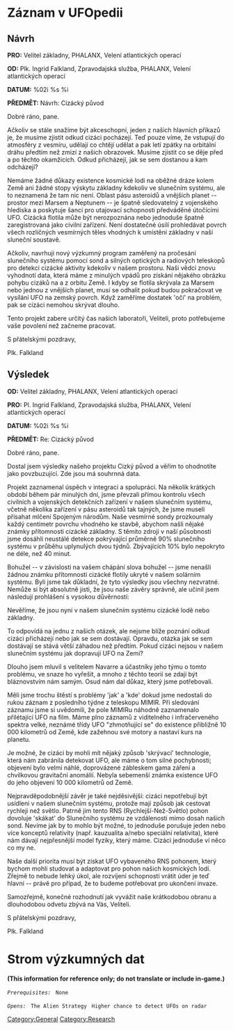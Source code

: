 # Záznam v UFOpedii

## Návrh

**PRO:** Velitel základny, PHALANX, Velení atlantických operací

**OD:** Plk. Ingrid Falkland, Zpravodajská služba, PHALANX, Velení
atlantických operací

**DATUM:** %02i %s %i

**PŘEDMĚT:** Návrh: Cizácký původ

Dobré ráno, pane.

Ačkoliv se stále snažíme být akceschopní, jeden z našich hlavních
příkazů je, že musíme zjistit odkud cizáci pocházejí. Teď pouze víme, že
vstupují do atmosféry z vesmíru, udělají co chtějí udělat a pak letí
zpátky na orbitální dráhu předtím než zmizí z našich obrazovek. Musíme
zjistit co se děje před a po těchto okamžicích. Odkud přicházejí, jak se
sem dostanou a kam odcházejí?

Nemáme žádné důkazy existence kosmické lodi na oběžné dráze kolem Země
ani žádné stopy výskytu základny kdekoliv ve slunečním systému, ale to
neznamená že tam nic není. Oblast pásu asteroidů a vnějších planet --
prostor mezi Marsem a Neptunem -- je špatně sledovatelný z vojenského
hlediska a poskytuje šanci pro utajovací schopnosti předváděné útočícími
UFO. Cizácká flotila může být nerozpoznána nebo jednoduše špatně
zaregistrovaná jako civilní zařízení. Není dostatečné úsilí prohledávat
povrch všech rozličných vesmírných těles vhodných k umístění základny v
naší sluneční soustavě.

Ačkoliv, navrhuji nový výzkumný program zaměřený na pročesání slunečního
systému pomocí sond a silných optických a radiových teleskopů pro
detekci cizácké aktivity kdekoliv v našem prostoru. Naši vědci znovu
vyhodnotí data, která máme z minulých vpádů pro získání nějakého obrázku
pohybu cizáků na a z orbitu Země. I kdyby se flotila skrývala za Marsem
nebo jednou z vnějších planet, musí se odhalit pokud budou pokračovat ve
vysílání UFO na zemský povrch. Když zaměříme dostatek 'očí' na problém,
pak se cizáci nemohou skrývat dlouho.

Tento projekt zabere určitý čas našich laboratoří, Veliteli, proto
potřebujeme vaše povolení než začneme pracovat.

S přátelskými pozdravy,

Plk. Falkland

## Výsledek

**OD:** Velitel základny, PHALANX, Velení atlantických operací

**PRO:** Pl. Ingrid Falkland, Zpravodajská služba, PHALANX, Velení
atlantických operací

**DATUM:** %02i %s %i

**PŘEDMĚT:** Re: Cizácký původ

Dobré ráno, pane.

Dostal jsem výsledky našeho projektu Cizký původ a věřím to ohodnotíte
jako povzbuzující. Zde jsou má souhrnná data.

Projekt zaznamenal úspěch v integraci a spolupráci. Na několik krátkých
období během pár minulých dní, jsme převzali přímou kontrolu všech
civilních a vojenských detekčních zařízení v našem slunečním systému,
včetně několika zařízení v pásu asteroidů tak tajných, že jsme museli
přísahat mlčení Spojeným národům. Naše vesmírné sondy prozkoumaly každý
centimetr povrchu vhodného ke stavbě, abychom našli nějaké známky
přítomnosti cizácké základny. S těmito zdroji v naší působnosti jsme
dosáhli neustálé detekce pokrývající průměrně 90% slunečního systému v
průběhu uplynulých dvou týdnů. Zbývajících 10% bylo nepokryto ne déle,
než 40 minut.

Bohužel -- v závislosti na vašem chápání slova bohužel -- jsme nenašli
žádnou známku přítomnosti cizácké flotily ukryté v našem solárním
systému. Byli jsme tak důkladní, že tyto výsledky jsou všechny
nezvratné. Nemůže si být absolutně jisti, že jsou naše závěry správně,
ale učinil jsem následují prohlášení s vysokou důvěrností:

Nevěříme, že jsou nyní v našem slunečním systému cizácké lodě nebo
základny.

To odpovídá na jednu z našich otázek, ale nejsme blíže poznání odkud
cizáci přicházejí nebo jak se sem dostávají. Opravdu, otázka jak se sem
dostávají se stává větší záhadou než předtím. Pokud cizáci nejsou v
našem slunečním systému jak dopravují UFO na Zemi?

Dlouho jsem mluvil s velitelem Navarre a účastníky jeho týmu o tomto
problému, ve snaze ho vyřešit, a mnoho z těchto teorií se zdají být
bláznovstvím nám samým. Osud nám dal důkaz, který jsme potřebovali.

Měli jsme trochu štěstí s problémy 'jak' a 'kde' dokud jsme nedostali do
rukou záznam z posledního týdne z teleskopu MIMIR. Při sledování záznamu
jsme si uvědomili, že pole MIMIRu náhodně zaznamenalo přilétající UFO na
film. Máme plno záznamů z viditelného i infračerveného spektra velké,
neznámé třídy UFO "zhmotňující se" do existence přibližně 10 000
kilometrů od Země, kde zažehnou své motory a nastaví kurs na planetu.

Je možné, že cizáci by mohli mít nějaký způsob 'skrývací' technologie,
která nám zabránila detekovat UFO, ale máme o tom silné pochybnosti;
objevení bylo velmi náhlé, doprovázené zábleskem gama záření a
chvilkovou gravitační anomálií. Nebyla sebemenší známka existence UFO do
jeho objevení 10 000 kilometrů od Země.

Nejpravděpodobnější závěr je také nejděsivější: cizáci nepotřebují být
usídleni v našem slunečním systému, protože mají způsob jak cestovat
rychleji než světlo. Patrně jim tento RNS (Rychlejší-Než-Světlo) pohon
dovoluje 'skákat' do Slunečního systému ze vzdálenosti mimo dosah našich
sond. Nevíme jak by to mohlo být možné, to jednoduše porušuje jeden nebo
více konceptů relativity (např. kauzualita a/nebo speciální relativita),
které nám dávají nejpřesnější model fyziky, který máme. Cizáci jednoduše
ví něco co my ne.

Naše další priorita musí být získat UFO vybaveného RNS pohonem, který
bychom mohli studovat a adaptovat pro pohon našich kosmických lodí.
Zřejmě to nebude lehký úkol, ale rozvíjení schopnosti vrátit úder je teď
hlavní -- právě pro případ, že to budeme potřebovat pro ukončení invaze.

Samozřejmě, konečné rozhodnutí jak vyvážit naše krátkodobou obranu a
dlouhodobou odvetu zbývá na Vás, Veliteli.

S přátelskými pozdravy,

Plk. Falkland

# Strom výzkumných dat

**(This information for reference only; do not translate or include
in-game.)**

*`Prerequisites:`*
` None`

*`Opens:`*
` The Alien Strategy`
` Higher chance to detect UFOs on radar`

[Category:General](Category:General "wikilink")
[Category:Research](Category:Research "wikilink")